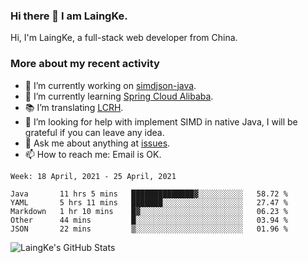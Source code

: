 ### Hi there 👋 I am LaingKe.

Hi, I'm LaingKe, a full-stack web developer from China.

### More about my recent activity

- 🔭 I’m currently working on [simdjson-java](https://github.com/laingke/simdjson-java).
- 🌱 I’m currently learning [Spring Cloud Alibaba](https://github.com/alibaba/spring-cloud-alibaba).
- :books: I’m translating [LCRH](https://github.com/LCTT/LCRH).
- 🤔 I’m looking for help with implement SIMD in native Java, I will be grateful if you can leave any idea.
- 💬 Ask me about anything at [issues](https://github.com/laingke/laingke/issues).
- 📫 How to reach me: Email is OK.

<!--START_SECTION:waka-->
```text
Week: 18 April, 2021 - 25 April, 2021

Java       11 hrs 5 mins   ██████████████▓░░░░░░░░░░   58.72 % 
YAML       5 hrs 11 mins   ███████░░░░░░░░░░░░░░░░░░   27.47 % 
Markdown   1 hr 10 mins    █▓░░░░░░░░░░░░░░░░░░░░░░░   06.23 % 
Other      44 mins         █░░░░░░░░░░░░░░░░░░░░░░░░   03.94 % 
JSON       22 mins         ▒░░░░░░░░░░░░░░░░░░░░░░░░   01.96 % 
```
<!--END_SECTION:waka-->

![LaingKe's GitHub Stats](https://github-readme-stats.vercel.app/api?username=laingke&show_icons=true&theme=nightowl&count_private=true)
